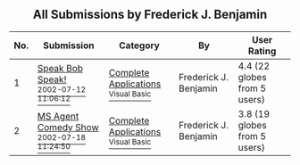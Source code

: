 ﻿<div align="center">

## All Submissions by Frederick J\. Benjamin

</div>

No.  | Submission | Category | By   | User Rating
---- | ---------- | -------- | ---- | -----------
1 | [Speak Bob Speak\!<br /><sup>2002-07-12 11:06:12</sup>](https://github.com/Planet-Source-Code/frederick-j-benjamin-speak-bob-speak__1-36847) | [Complete Applications<br /><sup>Visual Basic</sup>](../ByCategory/complete-applications__1-27.md) | Frederick J\. Benjamin | 4.4 (22 globes from 5 users)
2 | [MS Agent Comedy Show<br /><sup>2002-07-18 11:24:50</sup>](https://github.com/Planet-Source-Code/frederick-j-benjamin-ms-agent-comedy-show__1-37040) | [Complete Applications<br /><sup>Visual Basic</sup>](../ByCategory/complete-applications__1-27.md) | Frederick J\. Benjamin | 3.8 (19 globes from 5 users)
